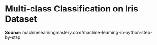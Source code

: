 # Multi-class Classification on Iris Dataset

**Source:** machinelearningmastery.com/machine-learning-in-python-step-by-step

